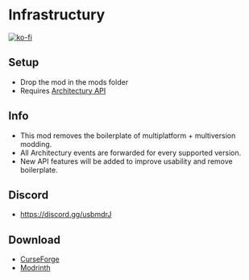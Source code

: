 # Infrastructury

[![ko-fi](https://ko-fi.com/img/githubbutton_sm.svg)](https://ko-fi.com/mrmelon54)

## Setup

- Drop the mod in the mods folder
- Requires [Architectury API](https://modrinth.com/mod/architectury-api)

## Info

- This mod removes the boilerplate of multiplatform + multiversion modding.
- All Architectury events are forwarded for every supported version.
- New API features will be added to improve usability and remove boilerplate.

## Discord

- https://discord.gg/usbmdrJ

## Download

- [CurseForge](https://www.curseforge.com/minecraft/mc-mods/infrastructury)
- [Modrinth](https://modrinth.com/mod/infrastructury)
